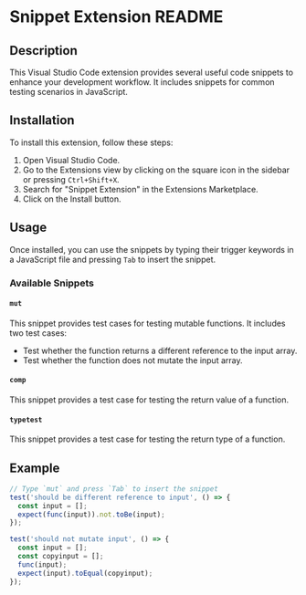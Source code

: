 # Snippet Extension README

## Description
This Visual Studio Code extension provides several useful code snippets to enhance your development workflow. It includes snippets for common testing scenarios in JavaScript.

## Installation
To install this extension, follow these steps:

1. Open Visual Studio Code.
2. Go to the Extensions view by clicking on the square icon in the sidebar or pressing `Ctrl+Shift+X`.
3. Search for "Snippet Extension" in the Extensions Marketplace.
4. Click on the Install button.

## Usage
Once installed, you can use the snippets by typing their trigger keywords in a JavaScript file and pressing `Tab` to insert the snippet.

### Available Snippets

#### `mut`
This snippet provides test cases for testing mutable functions. It includes two test cases:
- Test whether the function returns a different reference to the input array.
- Test whether the function does not mutate the input array.

#### `comp`
This snippet provides a test case for testing the return value of a function.

#### `typetest`
This snippet provides a test case for testing the return type of a function.

## Example
```javascript
// Type `mut` and press `Tab` to insert the snippet
test('should be different reference to input', () => {
  const input = [];
  expect(func(input)).not.toBe(input);
});

test('should not mutate input', () => {
  const input = [];
  const copyinput = [];
  func(input);
  expect(input).toEqual(copyinput);
});